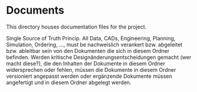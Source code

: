 # Documents
This directory houses documentation files for the project.

Single Source of Truth Princip. All Data, CADs, Engineering, Planning, Simulation, Ordering, ..., must be nachweislich verankert bzw. abgeleitet bzw. ableitbar sein von den Dokumenten die sich in diesem Ordner befinden.
Werden kritische Designänderungsentscheidungen gemacht (wer macht diese?), die den Inhalten der Dokumente in diesem Ordner widersprechen oder fehlen, müssen die Dokumente in diesem Ordner versioniert angepasst werden oder ergänzende Dokumente müssen angefertigt und in diesem Ordner abgelegt werden.


